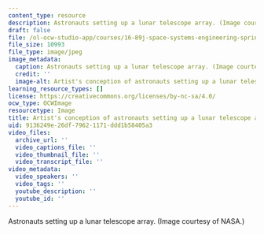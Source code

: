 ```yaml
---
content_type: resource
description: Astronauts setting up a lunar telescope array. (Image courtesy of NASA.)
draft: false
file: /ol-ocw-studio-app/courses/16-89j-space-systems-engineering-spring-2007/9136249e26df79621171ddd1b58405a3_16-89js07-th.jpg
file_size: 10993
file_type: image/jpeg
image_metadata:
  caption: Astronauts setting up a lunar telescope array. (Image courtesy of [NASA](https://web.archive.org/web/20210119001510/http://www.nasa.gov/mission_pages/exploration/multimedia/jfa18844_prt.htm).)
  credit: ''
  image-alt: Artist's conception of astronauts setting up a lunar telescope array.
learning_resource_types: []
license: https://creativecommons.org/licenses/by-nc-sa/4.0/
ocw_type: OCWImage
resourcetype: Image
title: Artist's conception of astronauts setting up a lunar telescope array
uid: 9136249e-26df-7962-1171-ddd1b58405a3
video_files:
  archive_url: ''
  video_captions_file: ''
  video_thumbnail_file: ''
  video_transcript_file: ''
video_metadata:
  video_speakers: ''
  video_tags: ''
  youtube_description: ''
  youtube_id: ''
---
```

Astronauts setting up a lunar telescope array. (Image courtesy of NASA.)